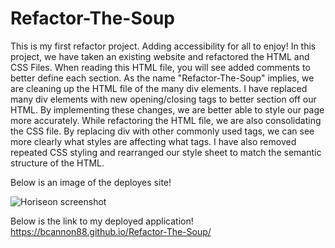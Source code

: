 # Refactor-The-Soup
This is my first refactor project. Adding accessibility for all to enjoy!
In this project, we have taken an existing website and refactored the HTML and CSS Files.
When reading this HTML file, you will see added comments to better define each section.
As the name "Refactor-The-Soup" implies, we are cleaning up the HTML file of the many div elements.
I have replaced many div elements with new opening/closing tags to better section off our HTML.
By implementing these changes, we are better able to style our page more accurately.
While refactoring the HTML file, we are also consolidating the CSS file.
By replacing div with other commonly used tags, we can see more clearly what styles are affecting what tags.
I have also removed repeated CSS styling and rearranged our style sheet to match the semantic structure of the HTML.

Below is an image of the deployes site!

![Horiseon screenshot](https://user-images.githubusercontent.com/81123612/115165394-543e8a00-a073-11eb-960c-72816047d0ad.png)

Below is the link to my deployed application!
https://bcannon88.github.io/Refactor-The-Soup/

